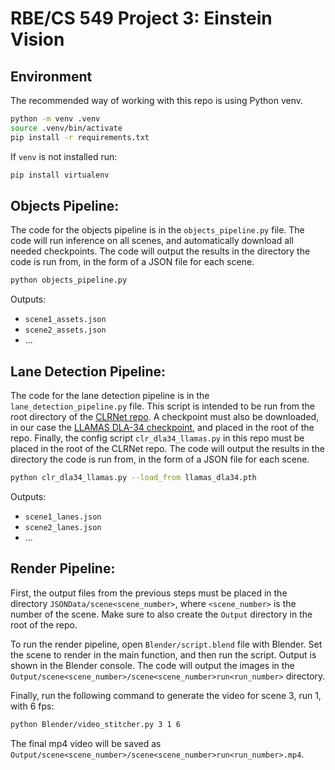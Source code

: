 # RBE/CS 549 Project 3: Einstein Vision
## Environment
The recommended way of working with this repo is using Python venv.
```sh
python -m venv .venv
source .venv/bin/activate
pip install -r requirements.txt
```

If `venv` is not installed run:
```sh
pip install virtualenv
```

## Objects Pipeline:
The code for the objects pipeline is in the `objects_pipeline.py` file. The code will run inference on all scenes, and automatically download all needed checkpoints. The code will output the results in the directory the code is run from, in the form of a JSON file for each scene.

```sh
python objects_pipeline.py
```
Outputs:
- `scene1_assets.json`
- `scene2_assets.json`
- ...

## Lane Detection Pipeline:
The code for the lane detection pipeline is in the `lane_detection_pipeline.py` file. This script is intended to be run from the root directory of the [CLRNet repo](https://github.com/Turoad/CLRNet/tree/7269e9d1c1c650343b6c7febb8e764be538b1aed). A checkpoint must also be downloaded, in our case the [LLAMAS DLA-34 checkpoint](https://github.com/Turoad/CLRNet/releases/download/models/llamas_r18.pth.zip), and placed in the root of the repo. Finally, the config script `clr_dla34_llamas.py` in this repo must be placed in the root of the CLRNet repo. The code will output the results in the directory the code is run from, in the form of a JSON file for each scene.

```sh
python clr_dla34_llamas.py --load_from llamas_dla34.pth
```
Outputs:
- `scene1_lanes.json`
- `scene2_lanes.json`
- ...

## Render Pipeline:
First, the output files from the previous steps must be placed in the directory `JSONData/scene<scene_number>`, where `<scene_number>` is the number of the scene. Make sure to also create the `Output` directory in the root of the repo.

To run the render pipeline, open `Blender/script.blend` file with Blender. Set the scene to render in the main function, and then run the script. Output is shown in the Blender console. The code will output the images in the `Output/scene<scene_number>/scene<scene_number>run<run_number>` directory.

Finally, run the following command to generate the video for scene 3, run 1, with 6 fps:
```sh
python Blender/video_stitcher.py 3 1 6
```
The final mp4 video will be saved as `Output/scene<scene_number>/scene<scene_number>run<run_number>.mp4`.